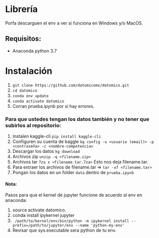 # Librería

Porfa descarguen el env a ver si funciona en Windows y/o MacOS.


## Requisitos:
- Anaconda python 3.7

# Instalación
1. `git clone https://github.com/datomicomx/datomico.git`
2. `cd datomico`
3. `conda env update`
4. `conda activate datomico`
5. Corran prueba.ipynb por si hay errores. 


### Para que ustedes tengan los datos también y no tener que subirlos al repositorio:
1. Instalen kaggle-cli
`pip install kaggle-cli`
2. Configuren su cuenta de kaggle
`kg config -u <usuario (email)> -p <contraseña> -c <nombre-competencia>`
3. Descargar los datos
`kg download`
4. Archivos zip
`unzip -q <filename.zip>`
5. Archivos tar 
`7za x <filename.tar.7za>` Esto nos deja filename.tar. 
6. Para extraer los archivos de filename.tar => `tar -xf <filename.tar>`
7. Pongan los datos en un folder `data` dentro de `prueba.ipynb`

#### Nota:
Pasos para que el kernel de jupyter funcione de acuerdo al env en anaconda: 
1. source activate datomico.
2. conda install ipykernel jupyter
3. ` /path/to/kernel/env/bin/python -m ipykernel install --prefix=/path/to/jupyter/env --name 'python-my-env'`
4. Revisar que sys.executable sera python de tu env.

